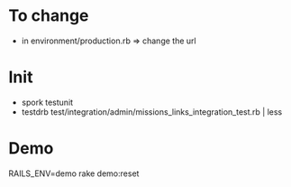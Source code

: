 
# To change

- in environment/production.rb => change the url

# Init

- spork testunit
- testdrb test/integration/admin/missions_links_integration_test.rb | less

# Demo

RAILS_ENV=demo rake demo:reset


